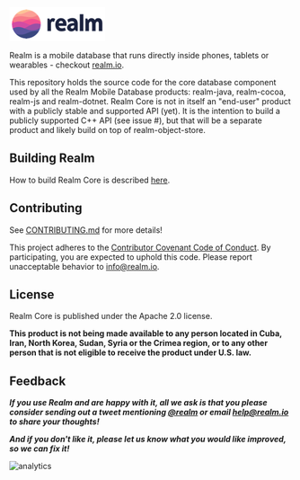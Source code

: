 ![Realm](logo.png)

Realm is a mobile database that runs directly inside phones, tablets or wearables - checkout [realm.io](https://realm.io). 

This repository holds the source code for the core database component used by all the Realm Mobile Database products:
realm-java, realm-cocoa, realm-js and realm-dotnet. Realm Core is not in itself an "end-user" product with a publicly stable and supported API (yet). It is the intention to build a publicly supported C++ API (see issue #), but that will be a separate product and likely build on top of realm-object-store.

## Building Realm

How to build Realm Core is described [here](how-to-build.md).

## Contributing

See [CONTRIBUTING.md](CONTRIBUTING.md) for more details!

This project adheres to the [Contributor Covenant Code of Conduct](https://realm.io/conduct).
By participating, you are expected to uphold this code. Please report
unacceptable behavior to [info@realm.io](mailto:info@realm.io).

## License

Realm Core is published under the Apache 2.0 license.  

**This product is not being made available to any person located in Cuba, Iran,
North Korea, Sudan, Syria or the Crimea region, or to any other person that is
not eligible to receive the product under U.S. law.**

## Feedback

**_If you use Realm and are happy with it, all we ask is that you please consider sending out a tweet mentioning [@realm](https://twitter.com/realm) or email [help@realm.io](mailto:help@realm.io) to share your thoughts!_**

**_And if you don't like it, please let us know what you would like improved, so we can fix it!_**

![analytics](https://ga-beacon.appspot.com/UA-50247013-2/realm-core/README?pixel)
